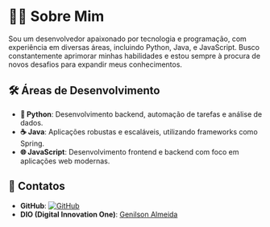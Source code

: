 # 👨‍💻 Sobre Mim

Sou um desenvolvedor apaixonado por tecnologia e programação, com experiência em diversas áreas, incluindo Python, Java, e JavaScript. Busco constantemente aprimorar minhas habilidades e estou sempre à procura de novos desafios para expandir meus conhecimentos.

## 🛠️ Áreas de Desenvolvimento

- **🐍 Python**: Desenvolvimento backend, automação de tarefas e análise de dados.
- **☕ Java**: Aplicações robustas e escaláveis, utilizando frameworks como Spring.
- **🌐 JavaScript**: Desenvolvimento frontend e backend com foco em aplicações web modernas.

## 🔗 Contatos

- **GitHub**: [![GitHub](https://img.shields.io/badge/-GitHub-181717?style=flat-square&logo=github)](https://github.com/genilsonalmeida)
- **DIO (Digital Innovation One)**: [Genilson Almeida](https://web.dio.me/users/genilsonalmeidajr?tab=achievements)
